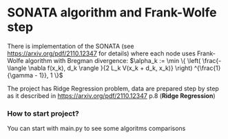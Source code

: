 # SONATA algorithm and Frank-Wolfe step

There is implementation of the SONATA (see https://arxiv.org/pdf/2110.12347 for details) where each node uses Frank-Wolfe algorithm with Bregman divergence: $\alpha_k := \min \{ \left( \frac{- \langle \nabla f(x_k), d_k \rangle }{2 L_k V(x_k + d_k, x_k)} \right) ^{\frac{1}{\gamma - 1}}, 1 \}$

The project has Ridge Regression problem, data are prepared step by step as it described in https://arxiv.org/pdf/2110.12347 p.8 (**Ridge Regression**)

### How to start project?

You can start with main.py to see some algoritms comparisons

